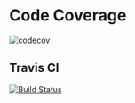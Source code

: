 # Code Coverage
[![codecov](https://codecov.io/gh/upcs/cs-341-project-sq19-alpha/branch/master/graph/badge.svg)](https://codecov.io/gh/upcs/cs-341-project-sq19-alpha)

## Travis CI
[![Build Status](https://travis-ci.org/upcs/cs-341-project-sq19-alpha.svg?branch=master)](https://travis-ci.org/upcs/cs-341-project-sq19-alpha)
